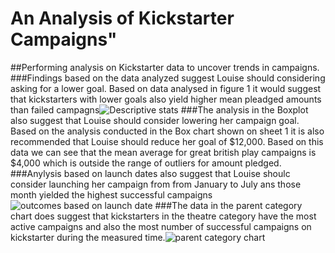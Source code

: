 # An Analysis of Kickstarter Campaigns"
##Performing analysis on Kickstarter data to uncover trends in campaigns.
###Findings based on the data analyzed suggest Louise should considering asking for a lower goal. Based on data analysed in figure 1 it would suggest that kickstarters with lower goals also yield higher mean pleadged amounts than failed campagns![Descriptive stats](https://user-images.githubusercontent.com/99226892/154222603-51e06522-adc1-4544-85b7-12e4a7066781.png)
 ###The analysis in the Boxplot also suggest that Louise should consider lowering her campaign goal. Based on the analysis conducted in the Box chart shown on sheet 1 it is also recommended that Louise should reduce her goal of $12,000. Based on this data we can see that the mean average for great british play campaigns is $4,000 which is outside the range of outliers for amount pledged.
###Anylysis based on launch dates also suggest that Louise shoulc consider launching her campaign from from January to July ans those month yielded the highest successful campaigns![outcomes based on launch date](https://user-images.githubusercontent.com/99226892/154221318-092f3ddd-e4b4-4a29-905a-b05805f78ed3.png)
###The data in the parent category chart does suggest that kickstarters in the theatre category have the most active campaigns and also the most number of successful campaigns on kickstarter during the measured time.![parent category chart](https://user-images.githubusercontent.com/99226892/154223208-64f5f865-c704-4c4b-8b90-83d061b3e165.png)
